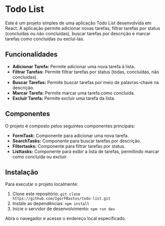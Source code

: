 # Todo List 

Este é um projeto simples de uma aplicação Todo List desenvolvida em React. A aplicação permite adicionar novas tarefas, filtrar tarefas por status (concluídas ou não concluídas), buscar tarefas por descrição e marcar tarefas como concluídas ou excluí-las.

## Funcionalidades

- **Adicionar Tarefa:** Permite adicionar uma nova tarefa à lista.
- **Filtrar Tarefas:** Permite filtrar tarefas por status (todas, concluídas, não concluídas).
- **Buscar Tarefas:** Permite buscar tarefas por meio de palavras-chave na descrição.
- **Marcar Tarefa:** Permite marcar uma tarefa como concluída.
- **Excluir Tarefa:** Permite excluir uma tarefa da lista.

## Componentes

O projeto é composto pelos seguintes componentes principais:

- **FormTask:** Componente para adicionar uma nova tarefa.
- **SearchTasks:** Componente para buscar tarefas por descrição.
- **Filtertasks:** Componente para filtrar tarefas por status.
- **Listtasks:** Componente para exibir a lista de tarefas, permitindo marcar como concluída ou excluir.

## Instalação

Para executar o projeto localmente:

1. Clone este repositório: `git clone https://github.com/IgorFBastos/todo-list.git`
2. Instale as dependências: `npm install`
3. Inicie o servidor de desenvolvimento: `npm run dev`

Abra o navegador e acesse o endereço local especificado.

